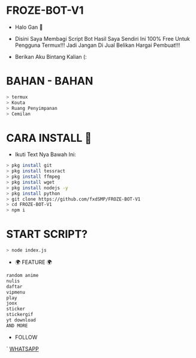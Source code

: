 # FROZE-BOT-V1
* Halo Gan 👋

* Disini Saya Membagi Script Bot Hasil Saya Sendiri
  Ini 100% Free Untuk Pengguna Termux!!!
  Jadi Jangan Di Jual Belikan Hargai Pembuat!!!
  
* Berikan Aku Bintang Kalian (:

# BAHAN - BAHAN
```bash
> termux
> Kouta
> Ruang Penyimpanan
> Cemilan
```
# CARA INSTALL 🤔
* Ikuti Text Nya Bawah Ini:
```bash
> pkg install git
> pkg install tessract
> pkg install ffmpeg
> pkg install wget
> pkg install nodejs -y
> pkg install python
> git clone https://github.com/fxdSMP/FROZE-BOT-V1
> cd FROZE-BOT-V1 
> npm i
```
# START SCRIPT?
```bash
> node index.js
```
* 🌍 FEATURE 🌍
```bash
random anime
nulis
daftar
vipmenu
play
joox
sticker
stickergif
yt download
AND MORE
```

* FOLLOW 

` [WHATSAPP](https://wa.me/+6281539336834)
